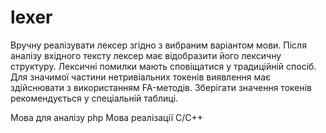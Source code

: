 # lexer

Вручну реалізувати лексер згідно з вибраним варіантом мови. Після аналізу вхідного тексту лексер
має відобразити його лексичну структуру. Лексичні помилки мають сповіщатися у традиційній
спосіб. Для значимої частини нетривіальних токенів виявлення має здійснювати з
використанням FA-методів. Зберігати значення токенів рекомендується у спеціальній таблиці.

Мова для аналізу php
Мова реалізації C/C++
